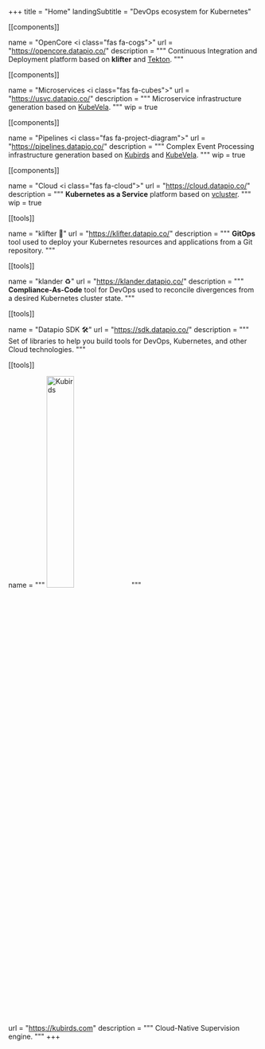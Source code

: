 +++
title = "Home"
landingSubtitle = "DevOps ecosystem for Kubernetes"


[[components]]

name = "OpenCore <i class=\"fas fa-cogs\"></i>"
url = "https://opencore.datapio.co/"
description = """
Continuous Integration and Deployment platform based on **klifter** and
[Tekton](https://tekton.dev).
"""

[[components]]

name = "Microservices <i class=\"fas fa-cubes\"></i>"
url = "https://usvc.datapio.co/"
description = """
Microservice infrastructure generation based on [KubeVela](https://kubevela.io).
"""
wip = true

[[components]]

name = "Pipelines <i class=\"fas fa-project-diagram\"></i>"
url = "https://pipelines.datapio.co/"
description = """
Complex Event Processing infrastructure generation based on
[Kubirds](https://kubirds.com) and [KubeVela](https://kubevela.io).
"""
wip = true

[[components]]

name = "Cloud <i class=\"fas fa-cloud\"></i>"
url = "https://cloud.datapio.co/"
description = """
**Kubernetes as a Service** platform based on
[vcluster](https://www.vcluster.com/).
"""
wip = true

[[tools]]

name = "klifter &#128640;"
url = "https://klifter.datapio.co/"
description = """
**GitOps** tool used to deploy your Kubernetes resources and applications from
a Git repository.
"""

[[tools]]

name = "klander &#9851;&#65039;"
url = "https://klander.datapio.co/"
description = """
**Compliance-As-Code** tool for DevOps used to reconcile divergences from a
desired Kubernetes cluster state.
"""

[[tools]]

name = "Datapio SDK &#128736;&#65039;"
url = "https://sdk.datapio.co/"
description = """
Set of libraries to help you build tools for DevOps, Kubernetes, and other
Cloud technologies.
"""

[[tools]]

name = """
<img width="33%" src="/img/kubirds-logo.png" alt="Kubirds" />
"""

url = "https://kubirds.com"
description = """
Cloud-Native Supervision engine.
"""
+++
